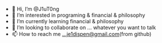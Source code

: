 - 👋 Hi, I’m @J1uT0ng
- 👀 I’m interested in programing & financial & philosophy
- 🌱 I’m currently learning financial & philosophy
- 💞️ I’m looking to collaborate on ... whatever you want to talk
- 📫 How to reach me ...je1dispen@gmail.com(from github)

<!---
J1uT0ng/J1uT0ng is a ✨ special ✨ repository because its `README.md` (this file) appears on your GitHub profile.
You can click the Preview link to take a look at your changes.
--->
